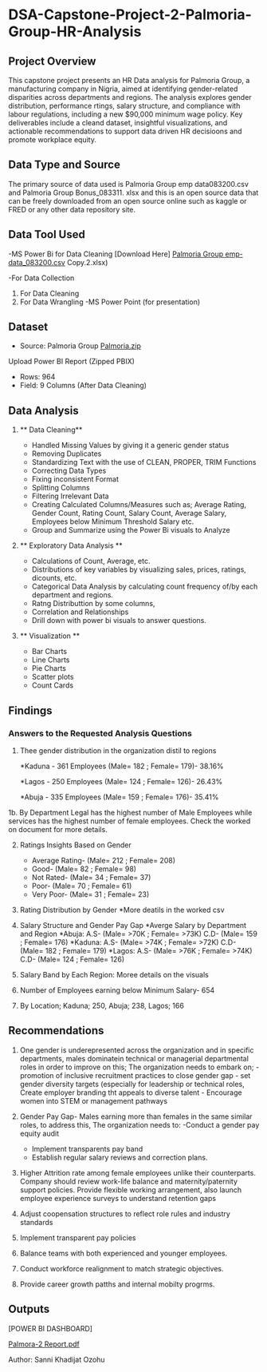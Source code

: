 # DSA-Capstone-Project-2-Palmoria-Group-HR-Analysis
## Project Overview

This capstone project presents an HR Data analysis for Palmoria Group, a manufacturing company in Nigria, aimed at identifying gender-related disparities across departments and regions. The analysis explores gender distribution, performance rtings, salary structure, and compliance with labour regulations, including a new $90,000 minimum wage policy. Key deliverables include a cleand dataset, insightful visualizations, and actionable recommendations to support data driven HR decisioons and promote workplace equity.

## Data Type and Source
The primary source of data used is Palmoria Group emp data083200.csv and Palmoria Group Bonus_083311. xlsx and this is an open source data that can be freely downloaded from an open source online such as kaggle or FRED or any other data repository site.

## Data Tool Used
-MS Power Bi for Data Cleaning [Download Here] [Palmoria Group emp-data_083200.csv](https://github.com/user-attachments/files/21076010/Palmoria.Group.emp-data_083200.csv)
Copy.2.xlsx)

  -For Data Collection
  1. For Data Cleaning
  2. For Data Wrangling
-MS Power Point (for presentation)

## Dataset
  * Source: Palmoria Group [Palmoria.zip](https://github.com/user-attachments/files/21078555/Palmoria.zip)

Upload Power BI Report (Zipped PBIX) 
  * Rows: 964
  * Field: 9 Columns (After Data Cleaning)

## Data Analysis
1. ** Data Cleaning**
   - Handled Missing Values by giving it a generic gender status
   - Removing Duplicates
   - Standardizing Text with the use of CLEAN, PROPER, TRIM Functions
   - Correcting Data Types
   - Fixing inconsistent Format
   - Splitting Columns
   - Filtering Irrelevant Data
   - Creating Calculated Columns/Measures such as; Average Rating, Gender Count, Rating Count, Salary Count, Average Salary, Employees below Minimum Threshold Salary  etc.
   - Group and Summarize using the Power Bi visuals to Analyze

2. ** Exploratory Data Analysis **
   - Calculations of Count, Average, etc.
   - Distributions of key variables by visualizing sales, prices, ratings, dicounts, etc.
   - Categorical Data Analysis by calculating count frequency of/by each department and regions. 
   - Ratng Distributtion by some columns, 
   - Correlation and Relationships
   - Drill down with power bi visuals to answer questions.

3. ** Visualization **
   - Bar Charts
   - Line Charts
   - Pie Charts
   - Scatter plots
   - Count Cards

## Findings ##
### Answers to the Requested Analysis Questions

1. Thee gender distribution in the organization distil to regions 

   *Kaduna - 361 Employees (Male= 182 ; Female= 179)- 38.16%

   *Lagos - 250 Employees (Male= 124 ; Female= 126)- 26.43%

   *Abuja - 335 Employees (Male= 159 ; Female= 176)- 35.41%

1b. By Department
   Legal has the highest number of Male Employees while services has the highest number of female employees. Check the worked on document for more details.

2. Ratings Insights Based on Gender
   * Average Rating- (Male= 212 ; Female= 208)
   * Good- (Male= 82 ; Female= 98)
   * Not Rated- (Male= 34 ; Female= 37)
   * Poor- (Male= 70 ; Female= 61)
   * Very Poor- (Male= 31 ; Female= 23)

3. Rating Distribution by Gender
   *More deatils in the worked csv

4. Salary Structure and Gender Pay Gap
   *Averge Salary by Department and Region
    *Abuja: A.S- (Male= >70K ; Female= >73K) C.D- (Male= 159 ; Female= 176)
    *Kaduna: A.S- (Male= >74K ; Female= >72K) C.D- (Male= 182 ; Female= 179)
    *Lagos: A.S- (Male= >76K ; Female= >74K) C.D- (Male= 124 ; Female= 126)

5. Salary Band by Each Region: Moree details on the visuals

6. Number of Employees earning below Minimum Salary- 654

7. By Location; Kaduna; 250, Abuja; 238, Lagos; 166

## Recommendations ##
   1. One gender is underepresented across the organization and in specific departments, males dominatein technical or managerial departmental roles in order to improve on this; The organization needs to embark on;
    - promotion of inclusive recruitment practices to close gender gap
    - set gender diversity targets (especially for leadership or technical roles, Create employer branding tht appeals to diverse talent
    - Encourage women into STEM or management pathways
   
   2. Gender Pay Gap- Males earning more than females in the same similar roles, to address this, The organization needs to:
      -Conduct a gender pay equity audit
      - Implement transparents pay band
      - Establish regular salary reviews and correction plans.
   
   3. Higher Attrition rate among female employees unlike their counterparts. Company should review work-life balance and maternity/paternity support policies. Provide flexible working arrangement, also launch employee experience surveys to understand retention gaps

   4. Adjust coopensation structures to reflect role rules and industry standards
   5. Implement transparent pay policies
   6. Balance teams with both experienced and younger employees.
   7. Conduct workforce realignment to match strategic objectives.
   8. Provide career growth patths and internal mobilty progrms.

## Outputs ##
[POWER BI DASHBOARD]  

[Palmora-2 Report.pdf](https://github.com/user-attachments/files/21078523/Palmora-2.Report.pdf)

Author: Sanni Khadijat Ozohu

